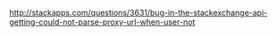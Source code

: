 

http://stackapps.com/questions/3631/bug-in-the-stackexchange-api-getting-could-not-parse-proxy-url-when-user-not
